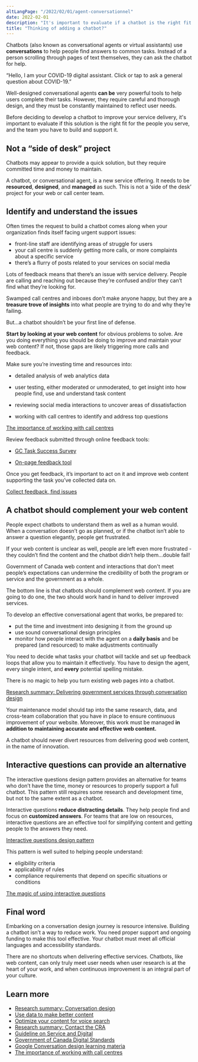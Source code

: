 ```yaml
---
altLangPage: "/2022/02/01/agent-conversationnel"
date: 2022-02-01
description: "It's important to evaluate if a chatbot is the right fit for the people you serve."
title: "Thinking of adding a chatbot?"
---
```


Chatbots (also known as conversational agents or virtual assistants) use **conversations** to help people find answers to common tasks. Instead of a person scrolling through pages of text themselves, they can ask the chatbot for help. 

“Hello, I am your COVID-19 digital assistant. Click or tap to ask a general question about COVID-19.”

Well-designed conversational agents **can be** very powerful tools to help users complete their tasks. However, they require careful and thorough design, and they must be constantly maintained to reflect user needs. 

Before deciding to develop a chatbot to improve your service delivery, it's important to evaluate if this solution is the right fit for the people you serve, and the team you have to build and support it.

## Not a “side of desk” project

Chatbots may appear to provide a quick solution, but they require committed time and money to maintain. 

A chatbot, or conversational agent, is a new service offering. It needs to be **resourced**, **designed**, and **managed** as such. This is not a ‘side of the desk’ project for your web or call center team.

## Identify and understand the issues

Often times the request to build a chatbot comes along when your organization finds itself facing urgent support issues: 

- front-line staff are identifying areas of struggle for users
- your call centre is suddenly getting more calls, or more complaints about a specific service
- there’s a flurry of posts related to your services on social media

Lots of feedback means that there’s an issue with service delivery. People are calling and reaching out because they’re confused and/or they can’t find what they’re looking for. 

Swamped call centres and inboxes don’t make anyone happy, but they are a **treasure trove of insights** into what people are trying to do and why they’re failing.

But…a chatbot shouldn’t be your first line of defense.

**Start by looking at your web content** for obvious problems to solve. Are you doing everything you should be doing to improve and maintain your web content? If not, those gaps are likely triggering more calls and feedback.

Make sure you’re investing time and resources into: 

- detailed analysis of web analytics data

- user testing, either moderated or unmoderated, to get insight into how people find, use and understand task content

- reviewing social media interactions to uncover areas of dissatisfaction

- working with call centres to identify and address top questions

[The importance of working with call centres](https://blog.canada.ca/2021/03/01/work-with-call-centres)

Review feedback submitted through online feedback tools:

- [GC Task Success Survey](https://design.canada.ca/continuous-improvement/monitoring/GCTSS.html)

- [On-page feedback tool](https://design.canada.ca/continuous-improvement/monitoring/feedback.html)

Once you get feedback, it’s important to act on it and improve web content supporting the task you’ve collected data on.

[Collect feedback, find issues](https://blog.canada.ca/2020/10/09/collect-feedback)

## A chatbot should complement your web content

People expect chatbots to understand them as well as a human would. When a conversation doesn’t go as planned, or if the chatbot isn’t able to answer a question elegantly, people get frustrated. 

If your web content is unclear as well, people are left even more frustrated - they couldn’t find the content and the chatbot didn’t help them…double fail!

Government of Canada web content and interactions that don't meet people’s expectations can undermine the credibility of both the program or service and the government as a whole.

The bottom line is that chatbots should complement web content. If you are going to do one, the two should work hand in hand to deliver improved services. 

To develop an effective conversational agent that works, be prepared to:

- put the time and investment into designing it from the ground up
- use sound conversational design principles
- monitor how people interact with the agent on a **daily basis** and be prepared (and resourced) to make adjustments continually

You need to decide what tasks your chatbot will tackle and set up feedback loops that allow you to maintain it effectively. You have to design the agent, every single intent, and **every** potential spelling mistake. 

There is no magic to help you turn existing web pages into a chatbot. 

[Research summary: Delivering government services through conversation design](https://blog.canada.ca/research-summaries/conversation-design)

Your maintenance model should tap into the same research, data, and cross-team collaboration that you have in place to ensure continuous improvement of your website. Moreover, this work must be managed **in addition to** **maintaining accurate and effective web content.** 

A chatbot should never divert resources from delivering good web content, in the name of innovation.

## Interactive questions can provide an alternative

The interactive questions design pattern provides an alternative for teams who don’t have the time, money or resources to properly support a full chatbot. This pattern still requires some research and development time, but not to the same extent as a chatbot.

Interactive questions **reduce distracting details**. They help people find and focus on **customized answers**. For teams that are low on resources, interactive questions are an effective tool for simplifying content and getting people to the answers they need. 

[Interactive questions design pattern](https://design.canada.ca/common-design-patterns/interactive-questions.html)

This pattern is well suited to helping people understand:

- eligibility criteria
- applicability of rules
- compliance requirements that depend on specific situations or conditions

[The magic of using interactive questions](https://blog.canada.ca/2021/04/08/using-interactive-questions)

## Final word

Embarking on a conversation design journey is resource intensive. Building a chatbot isn’t a way to reduce work. You need proper support and ongoing funding to make this tool effective. Your chatbot must meet all official languages and accessibility standards.

There are no shortcuts when delivering effective services. Chatbots, like web content, can only truly meet user needs when user research is at the heart of your work, and when continuous improvement is an integral part of your culture. 

## Learn more

- [Research summary: Conversation design](https://blog.canada.ca/research-summaries/conversation-design)
- [Use data to make better content](https://blog.canada.ca/2021/02/04/data-to-action)
- [Optimize your content for voice search](https://blog.canada.ca/2020/01/28/voice-search-optimization.html)
- [Research summary: Contact the CRA](https://blog.canada.ca/research-summaries/cra-contact-us-research-summaryl)
- [Guideline on Service and Digital](https://www.canada.ca/en/government/system/digital-government/guideline-service-digital.html)
- [Government of Canada Digital Standards](https://www.canada.ca/en/government/system/digital-government/government-canada-digital-standards.html)
- [Google Conversation design learning materia](https://developers.google.com/actions/design/)
- [The importance of working with call centres](https://blog.canada.ca/2021/03/01/work-with-call-centres.html)